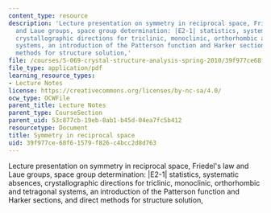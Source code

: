 ```yaml
---
content_type: resource
description: 'Lecture presentation on symmetry in reciprocal space, Friedel''s law
  and Laue groups, space group determination: |E2-1| statistics, systematic absences,
  crystallographic directions for triclinic, monoclinic, orthorhombic and tetragonal
  systems, an introduction of the Patterson function and Harker sections, and direct
  methods for structure solution,'
file: /courses/5-069-crystal-structure-analysis-spring-2010/39f977ce68f61579f826c4bcc2d8d763_phasing_handout2.pdf
file_type: application/pdf
learning_resource_types:
- Lecture Notes
license: https://creativecommons.org/licenses/by-nc-sa/4.0/
ocw_type: OCWFile
parent_title: Lecture Notes
parent_type: CourseSection
parent_uid: 53c877cb-19eb-8ab1-b45d-04ea7fc5b412
resourcetype: Document
title: Symmetry in reciprocal space
uid: 39f977ce-68f6-1579-f826-c4bcc2d8d763
---
```

Lecture presentation on symmetry in reciprocal space, Friedel's law and Laue groups, space group determination: |E2-1| statistics, systematic absences, crystallographic directions for triclinic, monoclinic, orthorhombic and tetragonal systems, an introduction of the Patterson function and Harker sections, and direct methods for structure solution,